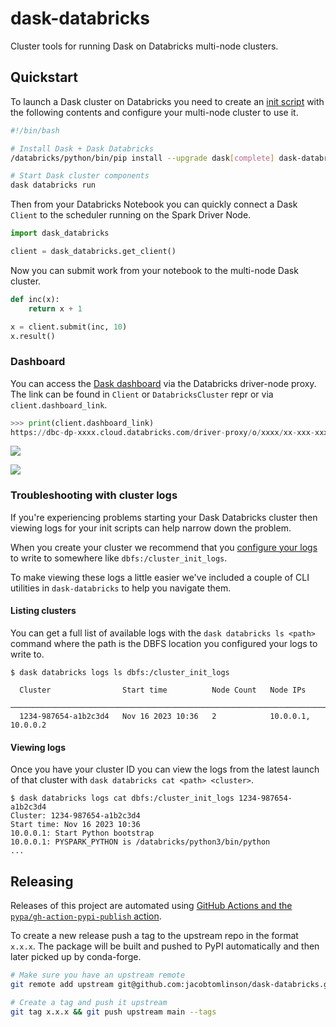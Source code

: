 # dask-databricks

Cluster tools for running Dask on Databricks multi-node clusters.


## Quickstart

To launch a Dask cluster on Databricks you need to create an [init script](https://docs.databricks.com/en/init-scripts/index.html) with the following contents and configure your multi-node cluster to use it.

```bash
#!/bin/bash

# Install Dask + Dask Databricks
/databricks/python/bin/pip install --upgrade dask[complete] dask-databricks

# Start Dask cluster components
dask databricks run
```

Then from your Databricks Notebook you can quickly connect a Dask `Client` to the scheduler running on the Spark Driver Node.

```python
import dask_databricks

client = dask_databricks.get_client()
```

Now you can submit work from your notebook to the multi-node Dask cluster.

```python
def inc(x):
    return x + 1

x = client.submit(inc, 10)
x.result()
```

### Dashboard

You can access the [Dask dashboard](https://docs.dask.org/en/latest/dashboard.html) via the Databricks driver-node proxy. The link can be found in `Client` or `DatabricksCluster` repr or via `client.dashboard_link`.

```python
>>> print(client.dashboard_link)
https://dbc-dp-xxxx.cloud.databricks.com/driver-proxy/o/xxxx/xx-xxx-xxxx/8087/status
```

![](https://user-images.githubusercontent.com/1610850/281442274-450d41c6-2eb6-42a1-8de6-c4a1a1b84193.png)

![](https://user-images.githubusercontent.com/1610850/281441285-9b84d5f1-d58a-45dc-9354-7385e1599d1f.png)

### Troubleshooting with cluster logs

If you're experiencing problems starting your Dask Databricks cluster then viewing logs for your init scripts can help narrow down the problem.

When you create your cluster we recommend that you [configure your logs](https://docs.databricks.com/en/clusters/configure.html#cluster-log-delivery) to write to somewhere like `dbfs:/cluster_init_logs`.

To make viewing these logs a little easier we've included a couple of CLI utilities in `dask-databricks` to help you navigate them.

#### Listing clusters

You can get a full list of available logs with the `dask databricks ls <path>` command where the path is the DBFS location you configured your logs to write to.

```console
$ dask databricks logs ls dbfs:/cluster_init_logs

  Cluster                Start time          Node Count   Node IPs
 ──────────────────────────────────────────────────────────────────────────────────────
  1234-987654-a1b2c3d4   Nov 16 2023 10:36   2            10.0.0.1, 10.0.0.2
```

#### Viewing logs

Once you have your cluster ID you can view the logs from the latest launch of that cluster with `dask databricks cat <path> <cluster>`.

```console
$ dask databricks logs cat dbfs:/cluster_init_logs 1234-987654-a1b2c3d4
Cluster: 1234-987654-a1b2c3d4
Start time: Nov 16 2023 10:36
10.0.0.1: Start Python bootstrap
10.0.0.1: PYSPARK_PYTHON is /databricks/python3/bin/python
...
```

## Releasing

Releases of this project are automated using [GitHub Actions and the `pypa/gh-action-pypi-publish` action](https://github.com/jacobtomlinson/dask-databricks/blob/main/.github/workflows/release.yaml).

To create a new release push a tag to the upstream repo in the format `x.x.x`. The package will be built and pushed to PyPI automatically and then later picked up by conda-forge.

```bash
# Make sure you have an upstream remote
git remote add upstream git@github.com:jacobtomlinson/dask-databricks.git

# Create a tag and push it upstream
git tag x.x.x && git push upstream main --tags
```
